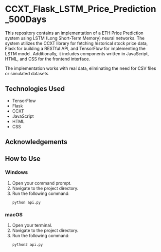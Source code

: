 # CCXT_Flask_LSTM_Price_Prediction_500Days

This repository contains an implementation of a ETH Price Prediction system using LSTM (Long Short-Term Memory) neural networks. The system utilizes the CCXT library for fetching historical stock price data, Flask for building a RESTful API, and TensorFlow for implementing the LSTM model. Additionally, it includes components written in JavaScript, HTML, and CSS for the frontend interface.

The implementation works with real data, eliminating the need for CSV files or simulated datasets.

## Technologies Used
- TensorFlow
- Flask
- CCXT
- JavaScript
- HTML
- CSS

## Acknowledgements

## How to Use
### Windows
1. Open your command prompt.
2. Navigate to the project directory.
3. Run the following command:
    ```
    python api.py
    ```

### macOS
1. Open your terminal.
2. Navigate to the project directory.
3. Run the following command:
    ```
    python3 api.py
    ```
